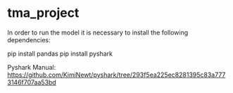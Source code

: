 # tma_project

In order to run the model it is necessary to install the following dependencies:

pip install pandas
pip install pyshark

Pyshark Manual: https://github.com/KimiNewt/pyshark/tree/293f5ea225ec8281395c83a7773146f707aa53bd